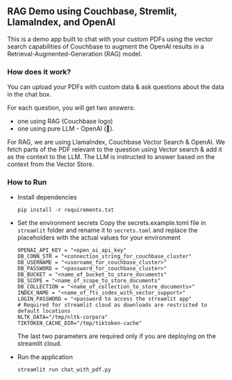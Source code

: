 ## RAG Demo using Couchbase, Stremlit, LlamaIndex, and OpenAI

This is a demo app built to chat with your custom PDFs using the vector search capabilities of Couchbase to augment the OpenAI results in a Retrieval-Augmented-Generation (RAG) model.

### How does it work?

You can upload your PDFs with custom data & ask questions about the data in the chat box.

For each question, you will get two answers:

- one using RAG (Couchbase logo)
- one using pure LLM - OpenAI (🤖).

For RAG, we are using LlamaIndex, Couchbase Vector Search & OpenAI. We fetch parts of the PDF relevant to the question using Vector search & add it as the context to the LLM. The LLM is instructed to answer based on the context from the Vector Store.

### How to Run

- Install dependencies

  `pip install -r requirements.txt`

- Set the environment secrets
  Copy the secrets.example.toml file in `streamlit` folder and rename it to `secrets.toml` and replace the placeholders with the actual values for your environment

  ```
  OPENAI_API_KEY = "<open_ai_api_key"
  DB_CONN_STR = "<connection_string_for_couchbase_cluster"
  DB_USERNAME = "<username_for_couchbase_cluster>"
  DB_PASSWORD = "<password_for_couchbase_cluster>"
  DB_BUCKET = "<name_of_bucket_to_store_documents"
  DB_SCOPE = "<name_of_scope_to_store_documents"
  DB_COLLECTION = "<name_of_collection_to_store_documents>"
  INDEX_NAME = "<name_of_fts_index_with_vector_support>"
  LOGIN_PASSWORD = "<password to access the streamlit app"
  # Required for streamlit cloud as downloads are restricted to default locations
  NLTK_DATA="/tmp/nltk-corpora"
  TIKTOKEN_CACHE_DIR="/tmp/tiktoken-cache"
  ```

  The last two parameters are required only if you are deploying on the streamlit cloud.

- Run the application

  `streamlit run chat_with_pdf.py`
